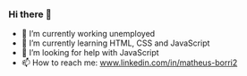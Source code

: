 ### Hi there 👋

- 🔭 I’m currently working unemployed
- 🌱 I’m currently learning HTML, CSS and JavaScript
- 🤔 I’m looking for help with JavaScript
- 📫 How to reach me: www.linkedin.com/in/matheus-borri2
